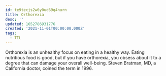 ```yaml
---
id: te9tecjs2w6y0ud69q4nurn
title: Orthorexia
desc: ''
updated: 1652786931776
created: '2021-11-01T00:00:00.000Z'
tags:
  - TIL
---
```


Orthorexia is an unhealthy focus on eating in a healthy way. Eating nutritious food is good, but if you have orthorexia, you obsess about it to a degree that can damage your overall well-being. Steven Bratman, MD, a California doctor, coined the term in 1996.
